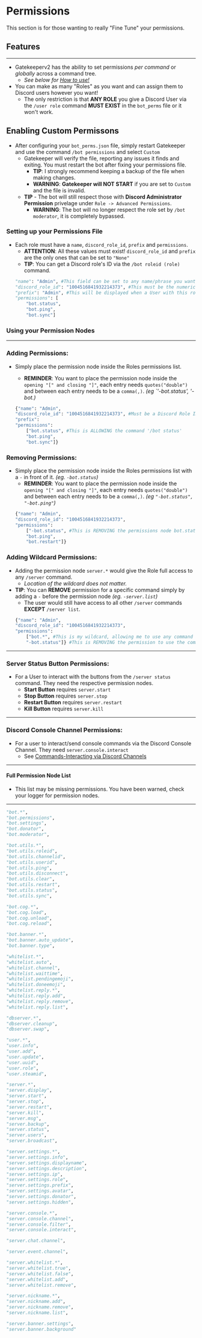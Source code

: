 # **Permissions**

This section is for those wanting to really "Fine Tune" your permissions. 

## **Features**
___
- Gatekeeperv2 has the ability to set permissions *per command* or *globally* across a command tree.
    - *See below for [How to use!](#using-your-permission-nodes)*
- You can make as many "Roles" as you want and can assign them to Discord users however you want! 
    - The only restriction is that **ANY ROLE** you give a Discord User via the `/user role` command **MUST EXIST** in the `bot_perms` file or it won't work.

## **Enabling Custom Permissons**
- After configuring your `bot_perms.json` file, simply restart Gatekeeper and use the command `/bot permissions` and select `Custom`
    - Gatekeeper will verify the file, reporting any issues it finds and exiting. You must restart the bot after fixing your permissions file.
        - **TIP**: I strongly recommend keeping a backup of the file when making changes. 
        - **WARNING**: **Gatekeeper will NOT START** if you are set to `Custom` and the file is invalid.
    - **TIP** - The bot will still respect those with __Discord Administrator Permission__ privelage under `Role -> Advanced Permissions`.
        - **WARNING**: The bot will no longer respect the role set by `/bot moderator`, it is completely bypassed.

### **Setting up your Permissions File**
- Each role must have a `name`, `discord_role_id`, `prefix` and `permissions`. 
    - **ATTENTION**: All these values must exist! `discord_role_id` and `prefix` are the only ones that can be set to `"None"`
    - **TIP**: You can get a Discord role's ID via the `/bot roleid (role)` command.
    ```python
    "name": "Admin", #This field can be set to any name/phrase you want to set as a "role" 
    "discord_role_id": "1004516841932214373", #This must be the numeric value you get from Copy Role ID in developer mode.
    "prefix": "Admin", #This will be displayed when a User with this role talks On Discord and is sent to the Dedicated Server.
    "permissions": [
        "bot.status",
        "bot.ping",
        "bot.sync"]
    ```

### **Using your Permission Nodes**
___

### Adding Permissions:
- Simply place the permission node inside the Roles permissions list.
    - **REMINDER**: You want to place the permission node inside the `opening "[" and closing "]"`, each entry needs `quotes("double")` and between each entry needs to be a `comma(,)`. *(eg `'-bot.status', '-bot.)*
    
    ```python
    {"name": "Admin",
    "discord_role_id": "1004516841932214373", #Must be a Discord Role ID.
    "prefix":
    "permissions": 
        ["bot.status", #This is ALLOWING the command '/bot status'
        "bot.ping",
        "bot.sync"]} 
    ```
### Removing Permissions:
- Simply place the permission node inside the Roles permissions list with a `-` in front of it. *(eg. `-bot.status`)*
    - **REMINDER**: You want to place the permission node inside the `opening "[" and closing "]"`, each entry needs `quotes("double")` and between each entry needs to be a `comma(,)`. *(eg `"-bot.status", "-bot.ping"`)*
    ```python
    {"name": "Admin",
    "discord_role_id": "1004516841932214373",
    "permissions": 
        ["-bot.status", #This is REMOVING the permissions node bot.status preventing the role from using the command '/bot status'
        "bot.ping",
        "bot.restart"]} 
    ```

### Adding Wildcard Permissions:
- Adding the permission node `server.*` would give the Role full access to any `/server` command.
    - *Location of the wildcard does not matter.*
- **TIP**: You can __REMOVE__ permission for a specific command simply by adding a `-` before the permission node *(eg. `-server.list`)* 
    - The user would still have access to all other `/server` commands __EXCEPT__ `/server list`.
    ```python
    {"name": "Admin",
    "discord_role_id": "1004516841932214373",
    "permissions": 
        ["bot.*", #This is my wildcard, allowing me to use any command that starts with '/bot'
        "-bot.status"]} #This is REMOVING the permission to use the command '/bot status' even though the wildcard exists.
    ```

___
### Server Status Button Permissions:
- For a User to interact with the buttons from the `/server status` command. They need the respective permission nodes.
    - **Start Button** requires `server.start`
    - **Stop Button** requires `server.stop`
    - **Restart Button** requires `server.restart`
    - **Kill Button** requires `server.kill`
___
### Discord Console Channel Permissions:
- For a user to interact/send console commands via the Discord Console Channel. They need `server.console.interact`
    - See [Commands-Interacting via Discord Channels](/COMMANDS.md#interacting-with-your-server-via-discord-channels)
___
#### **Full Permission Node List**
- This list may be missing permissions. You have been warned, check your logger for permission nodes.
___
```py
"bot.*",
"bot.permissions",
"bot.settings",
"bot.donator",
"bot.moderator",

"bot.utils.*",
"bot.utils.roleid",
"bot.utils.channelid",
"bot.utils.userid",
"bot.utils.ping",
"bot.utils.disconnect",
"bot.utils.clear",
"bot.utils.restart",
"bot.utils.status",
"bot.utils.sync",

"bot.cog.*",
"bot.cog.load",
"bot.cog.unload",
"bot.cog.reload",

"bot.banner.*",
"bot.banner.auto_update",
"bot.banner.type",

"whitelist.*",
"whitelist.auto",
"whitelist.channel",
"whitelist.waittime",
"whitelist.pendingemoji",
"whitelist.doneemoji",
"whitelist.reply.*",
"whitelist.reply.add",
"whitelist.reply.remove",
"whitelist.reply.list",

"dbserver.*",
"dbserver.cleanup",
"dbserver.swap",

"user.*",
"user.info",
"user.add",
"user.update",
"user.uuid",
"user.role",
"user.steamid",

"server.*",
"server.display",
"server.start",
"server.stop",
"server.restart",
"server.kill",
"server.msg",
"server.backup",
"server.status",
"server.users",
"server.broadcast",

"server.settings.*",
"server.settings.info",
"server.settings.displayname",
"server.settings.description",
"server.settings.ip",
"server.settings.role",
"server.settings.prefix",
"server.settings.avatar",
"server.settings.donator",
"server.settings.hidden",

"server.console.*",
"server.console.channel",
"server.console.filter",
"server.console.interact",

"server.chat.channel",

"server.event.channel",

"server.whitelist.*",
"server.whitelist.true",
"server.whitelist.false",
"server.whitelist.add",
"server.whitelist.remove",

"server.nickname.*",
"server.nickname.add",
"server.nickname.remove",
"server.nickname.list",

"server.banner.settings",
"server.banner.background"
```
